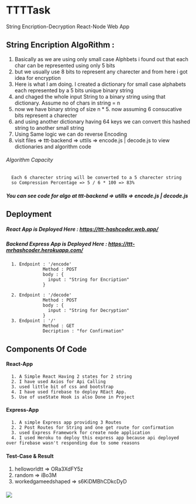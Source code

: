 # TTTTask
String Encription-Decryption React-Node Web App

## String Encription AlgoRithm :
1. Basically as we are using only small case Alphbets i found out that each char can be represented using only 5 bits
2. but we usually use 8 bits to represent any charecter and from here i got idea for encryption
3. Here is what I am doing. I created a dictionary for small case alphabets each represented by a 5 bits unique binary string
4. and chaged the whole input String to a binary string using that dictionary. Assume no of chars in string  = n
5. now we have binary string of size n * 5. now assuming 6 consucative bits represent a charecter
6. and using another dictionary having 64 keys we can convert this hashed string to another small string
7. Using Same logic we can do reverse Encoding
8. visit files => ttt-backend => uttils => encode.js | decode.js to view dictionaries and algorithm code

###### Algorithm Capacity
      Each 6 charecter string will be converted to a 5 charecter string
      so Compression Percentage => 5 / 6 * 100 => 83%      
      


##### You can see code for algo at ttt-backend => utills => encode.js | decode.js

## Deployment 

##### React App is Deployed Here : https://ttt-hashcoder.web.app/

##### Backend Express App is Deployed Here : https://ttt-mrhashcoder.herokuapp.com/
      1. Endpoint : '/encode' 
                  Method : POST
                  body : {
                    input : "String for Encription"
                  }
                  
      2. Endpoint : '/decode'
                  Method : POST
                  body : {
                    input : "String for Decryption"
                  }
      3. Endpoint : '/'
                  Method : GET
                  Decription : "for Confirmation"
     
      
       


## Components Of Code

#### React-App
      1. A Simple React Having 2 states for 2 string 
      2. I have used Axios for Api Calling
      3. used little bit of css and bootstrap 
      4. I have used firebase to deploy REact App.
      5. Use of useState Hook is also Done in Project
  
#### Express-App
      1. A simple Express app providing 3 Routes
      2. 2 Post Routes for String and one get route for confirmation
      3. used Express Framework for create node application
      4. I used Heroku to deploy this express app because api deployed over firebase wasn't responding due to some reasons
#### Test-Case & Result
1. helloworldtt   =>   ORa3XdFY5z
2. random         =>   iBo3M
3. workedgameedshaped =>  s6KiDMBhCDkcDyD


####

<img src = "https://res.cloudinary.com/mrhashcoder/image/upload/v1616674602/pjimage_1_s8knhl.jpg" />
